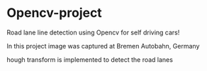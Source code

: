 # Opencv-project
Road lane line detection using Opencv for self driving cars!


In this project image was captured at Bremen Autobahn, Germany

hough transform is implemented to detect the road lanes
